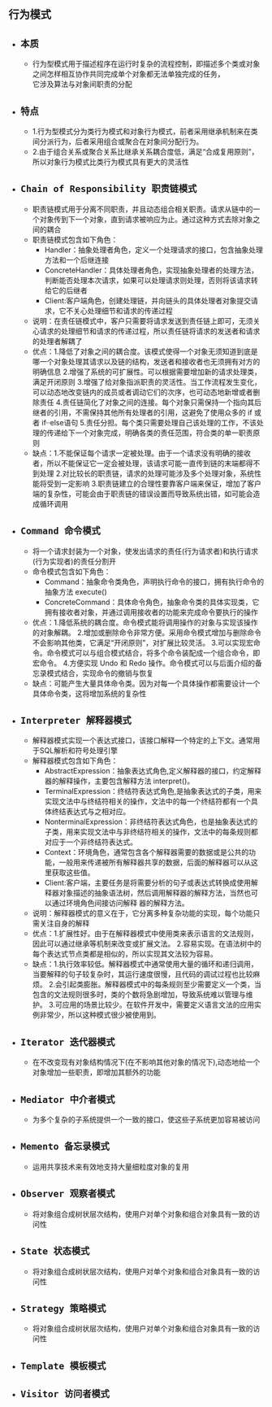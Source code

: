 行为模式
----
- ## `本质`
    - 行为型模式用于描述程序在运行时复杂的流程控制，即描述多个类或对象之间怎样相互协作共同完成单个对象都无法单独完成的任务，  
      它涉及算法与对象间职责的分配
- ## `特点`
    - 1.行为型模式分为类行为模式和对象行为模式，前者采用继承机制来在类间分派行为，后者采用组合或聚合在对象间分配行为。
    - 2.由于组合关系或聚合关系比继承关系耦合度低，满足“合成复用原则”，所以对象行为模式比类行为模式具有更大的灵活性
- ## `Chain of Responsibility 职责链模式`
    - 职责链模式用于分离不同职责，并且动态组合相关职责。请求从链中的一个对象传到下一个对象，直到请求被响应为止。通过这种方式去除对象之间的耦合
    - 职责链模式包含如下角色：
        - Handler：抽象处理者角色，定义一个处理请求的接口，包含抽象处理方法和一个后继连接
        - ConcreteHandler：具体处理者角色，实现抽象处理者的处理方法，判断能否处理本次请求，如果可以处理请求则处理，否则将该请求转给它的后继者
        - Client:客户端角色，创建处理链，并向链头的具体处理者对象提交请求，它不关心处理细节和请求的传递过程
    - 说明：在责任链模式中，客户只需要将请求发送到责任链上即可，无须关心请求的处理细节和请求的传递过程，所以责任链将请求的发送者和请求的处理者解耦了
    - 优点：1.降低了对象之间的耦合度。该模式使得一个对象无须知道到底是哪一个对象处理其请求以及链的结构，发送者和接收者也无须拥有对方的明确信息
            2.增强了系统的可扩展性。可以根据需要增加新的请求处理类，满足开闭原则
            3.增强了给对象指派职责的灵活性。当工作流程发生变化，可以动态地改变链内的成员或者调动它们的次序，也可动态地新增或者删除责任
            4.责任链简化了对象之间的连接。每个对象只需保持一个指向其后继者的引用，不需保持其他所有处理者的引用，这避免了使用众多的 if 或者 if··else语句
            5.责任分担。每个类只需要处理自己该处理的工作，不该处理的传递给下一个对象完成，明确各类的责任范围，符合类的单一职责原则
    - 缺点：1.不能保证每个请求一定被处理。由于一个请求没有明确的接收者，所以不能保证它一定会被处理，该请求可能一直传到链的末端都得不到处理
            2.对比较长的职责链，请求的处理可能涉及多个处理对象，系统性能将受到一定影响
            3.职责链建立的合理性要靠客户端来保证，增加了客户端的复杂性，可能会由于职责链的错误设置而导致系统出错，如可能会造成循环调用
- ## `Command 命令模式`
    - 将一个请求封装为一个对象，使发出请求的责任(行为请求者)和执行请求(行为实现者)的责任分割开
    - 命令模式包含如下角色：
        - Command：抽象命令类角色，声明执行命令的接口，拥有执行命令的抽象方法 execute()
        - ConcreteCommand：具体命令角色，抽象命令类的具体实现类，它拥有接收者对象，并通过调用接收者的功能来完成命令要执行的操作
    - 优点：1.降低系统的耦合度。命令模式能将调用操作的对象与实现该操作的对象解耦。
            2.增加或删除命令非常方便。采用命令模式增加与删除命令不会影响其他类，它满足“开闭原则”，对扩展比较灵活。
            3.可以实现宏命令。命令模式可以与组合模式结合，将多个命令装配成一个组合命令，即宏命令。
            4.方便实现 Undo 和 Redo 操作。命令模式可以与后面介绍的备忘录模式结合，实现命令的撤销与恢复
    - 缺点：可能产生大量具体命令类。因为对每一个具体操作都需要设计一个具体命令类，这将增加系统的复杂性
- ## `Interpreter 解释器模式`
    - 解释器模式实现一个表达式接口，该接口解释一个特定的上下文。通常用于SQL解析和符号处理引擎
    - 解释器模式包含如下角色：
        - AbstractExpression：抽象表达式角色,定义解释器的接口，约定解释器的解释操作，主要包含解释方法 interpret()。
        - TerminalExpression：终结符表达式角色,是抽象表达式的子类，用来实现文法中与终结符相关的操作，文法中的每一个终结符都有一个具体终结表达式与之相对应。
        - NonterminalExpression：非终结符表达式角色，也是抽象表达式的子类，用来实现文法中与非终结符相关的操作，文法中的每条规则都对应于一个非终结符表达式。
        - Context：环境角色，通常包含各个解释器需要的数据或是公共的功能，一般用来传递被所有解释器共享的数据，后面的解释器可以从这里获取这些值。
        - Client:客户端，主要任务是将需要分析的句子或表达式转换成使用解释器对象描述的抽象语法树，然后调用解释器的解释方法，当然也可以通过环境角色间接访问解释          器的解释方法。
    - 说明：解释器模式的意义在于，它分离多种复杂功能的实现，每个功能只需关注自身的解释
    - 优点：1.扩展性好。由于在解释器模式中使用类来表示语言的文法规则，因此可以通过继承等机制来改变或扩展文法。
            2.容易实现。在语法树中的每个表达式节点类都是相似的，所以实现其文法较为容易。
    - 缺点：1.执行效率较低。解释器模式中通常使用大量的循环和递归调用，当要解释的句子较复杂时，其运行速度很慢，且代码的调试过程也比较麻烦。
            2.会引起类膨胀。解释器模式中的每条规则至少需要定义一个类，当包含的文法规则很多时，类的个数将急剧增加，导致系统难以管理与维护。
            3.可应用的场景比较少。在软件开发中，需要定义语言文法的应用实例非常少，所以这种模式很少被使用到。
- ## `Iterator 迭代器模式`
    - 在不改变现有对象结构情况下(在不影响其他对象的情况下),动态地给一个对象增加一些职责，即增加其额外的功能
- ## `Mediator 中介者模式`
    - 为多个复杂的子系统提供一个一致的接口，使这些子系统更加容易被访问
- ## `Memento 备忘录模式`
    - 运用共享技术来有效地支持大量细粒度对象的复用
- ## `Observer 观察者模式`
    - 将对象组合成树状层次结构，使用户对单个对象和组合对象具有一致的访问性
- ## `State 状态模式`
    - 将对象组合成树状层次结构，使用户对单个对象和组合对象具有一致的访问性 
- ## `Strategy 策略模式`
    - 将对象组合成树状层次结构，使用户对单个对象和组合对象具有一致的访问性
- ## `Template 模板模式`
- ## `Visitor 访问者模式`

